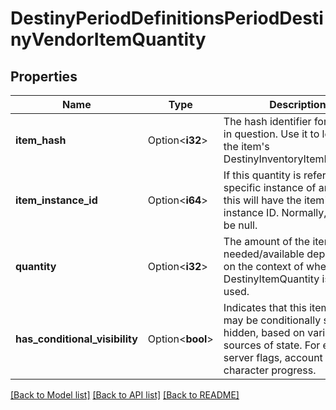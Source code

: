 # DestinyPeriodDefinitionsPeriodDestinyVendorItemQuantity

## Properties

Name | Type | Description | Notes
------------ | ------------- | ------------- | -------------
**item_hash** | Option<**i32**> | The hash identifier for the item in question. Use it to look up the item's DestinyInventoryItemDefinition. | [optional]
**item_instance_id** | Option<**i64**> | If this quantity is referring to a specific instance of an item, this will have the item's instance ID. Normally, this will be null. | [optional]
**quantity** | Option<**i32**> | The amount of the item needed/available depending on the context of where DestinyItemQuantity is being used. | [optional]
**has_conditional_visibility** | Option<**bool**> | Indicates that this item quantity may be conditionally shown or hidden, based on various sources of state. For example: server flags, account state, or character progress. | [optional]

[[Back to Model list]](../README.md#documentation-for-models) [[Back to API list]](../README.md#documentation-for-api-endpoints) [[Back to README]](../README.md)


